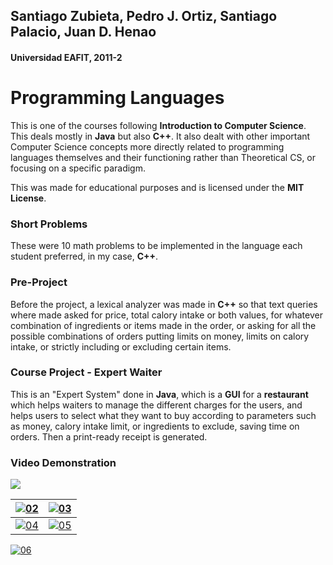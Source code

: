 ## Santiago Zubieta, Pedro J. Ortiz, Santiago Palacio, Juan D. Henao
#### Universidad EAFIT, 2011-2

# Programming Languages
This is one of the courses following **Introduction to Computer Science**. This deals mostly in **Java** but also **C++**. It also dealt with other important Computer Science concepts more directly related to programming languages themselves and their functioning rather than Theoretical CS, or focusing on a specific paradigm.

This was made for educational purposes and is licensed under the **MIT License**.

### Short Problems
These were 10 math problems to be implemented in the language each student preferred, in my case, **C++**.

### Pre-Project
Before the project, a lexical analyzer was made in **C++** so that text queries where made asked for price, total calory intake or both values, for whatever combination of ingredients or items made in the order, or asking for all the possible combinations of orders putting limits on money, limits on calory intake, or strictly including or excluding certain items.

### Course Project - Expert Waiter
This is an "Expert System" done in **Java**, which is a **GUI** for a **restaurant** which helps waiters to manage the different charges for the users, and helps users to select what they want to buy according to parameters such as money, calory intake limit, or ingredients to exclude, saving time on orders. Then a print-ready receipt is generated.

### Video Demonstration
[![](https://i.imgur.com/61YXQWD.png)](https://www.youtube.com/watch?v=gNv8uczKOQc)


|[![02]][02]|[![03]][03]|
|----|----|
|[![04]][04]|[![05]][05]|

[![06]][06]

[01]: https://i.imgur.com/61YXQWD.png "Expert Waiter"
[02]: https://i.imgur.com/Yx7DNk6.png "Expert Waiter"
[03]: https://i.imgur.com/hNj37OJ.png "Expert Waiter"
[04]: https://i.imgur.com/pj7D1W9.png "Expert Waiter"
[05]: https://i.imgur.com/If6kp6d.png "Expert Waiter"
[06]: https://i.imgur.com/oSmJrVE.jpg "Expert Waiter"
